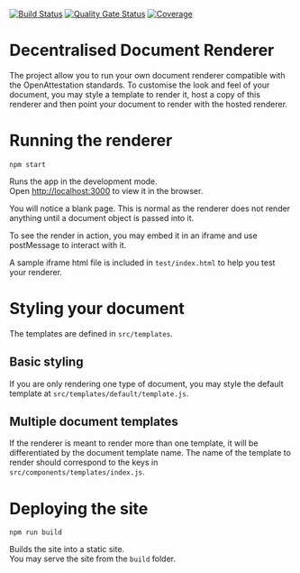 [![Build Status](https://travis-ci.org/TradeTrust/document-renderer.svg?branch=master)](https://travis-ci.org/TradeTrust/document-renderer)
[![Quality Gate Status](https://sonarcloud.io/api/project_badges/measure?project=TradeTrust_document-renderer&metric=alert_status)](https://sonarcloud.io/dashboard?id=TradeTrust_document-renderer)
[![Coverage](https://sonarcloud.io/api/project_badges/measure?project=TradeTrust_document-renderer&metric=coverage)](https://sonarcloud.io/dashboard?id=TradeTrust_document-renderer)

# Decentralised Document Renderer

The project allow you to run your own document renderer compatible with the OpenAttestation standards. To customise the look and feel of your document, you may style a template to render it, host a copy of this renderer and then point your document to render with the hosted renderer. 

# Running the renderer

`npm start`

Runs the app in the development mode.<br>
Open [http://localhost:3000](http://localhost:3000) to view it in the browser.

You will notice a blank page. This is normal as the renderer does not render anything until a document object is passed into it. 

To see the render in action, you may embed it in an iframe and use postMessage to interact with it. 

A sample iframe html file is included in `test/index.html` to help you test your renderer.

# Styling your document

The templates are defined in `src/templates`. 

## Basic styling

If you are only rendering one type of document, you may style the default template at `src/templates/default/template.js`. 

## Multiple document templates

If the renderer is meant to render more than one template, it will be differentiated by the document template name. The name of the template to render should correspond to the keys in `src/components/templates/index.js`.

# Deploying the site

`npm run build`

Builds the site into a static site.<br>
You may serve the site from the `build` folder.